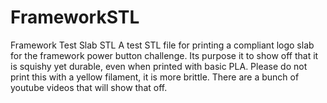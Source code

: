 # FrameworkSTL
Framework Test Slab STL
A test STL file for printing a compliant logo slab for the framework power button challenge. Its purpose it to show off that it is squishy yet durable, even when printed with basic PLA. Please do not print this with a yellow filament, it is more brittle. There are a bunch of youtube videos that will show that off.
